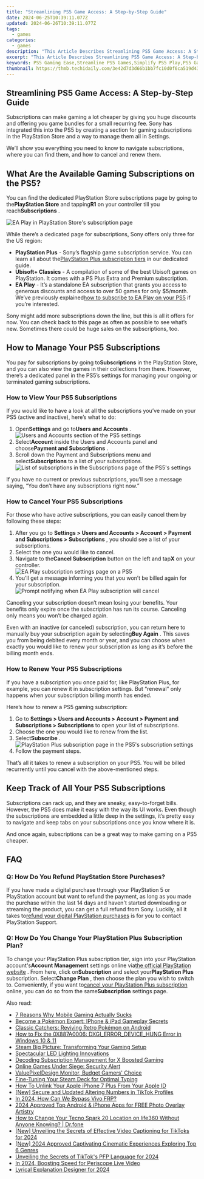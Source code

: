 ```yaml
---
title: "Streamlining PS5 Game Access: A Step-by-Step Guide"
date: 2024-06-25T10:39:11.077Z
updated: 2024-06-26T10:39:11.077Z
tags:
  - games
categories:
  - games
description: "This Article Describes Streamlining PS5 Game Access: A Step-by-Step Guide"
excerpt: "This Article Describes Streamlining PS5 Game Access: A Step-by-Step Guide"
keywords: PS5 Gaming Ease,Streamline PS5 Games,Simplify PS5 Play,PS5 Game Access Guide,PS5 Game Installation,Easier PS5 Playing,Optimize PS5 Gaming
thumbnail: https://thmb.techidaily.com/3e42d7d3d66b1bb7fc10d0f6ca519d43c3162c70fd1186bee34b5c05700af6e2.jpg
---
```


## Streamlining PS5 Game Access: A Step-by-Step Guide

 Subscriptions can make gaming a lot cheaper by giving you huge discounts and offering you game bundles for a small recurring fee. Sony has integrated this into the PS5 by creating a section for gaming subscriptions in the PlayStation Store and a way to manage them all in Settings.

 We’ll show you everything you need to know to navigate subscriptions, where you can find them, and how to cancel and renew them.

## What Are the Available Gaming Subscriptions on the PS5?

 You can find the dedicated PlayStation Store subscriptions page by going to the**PlayStation Store** and tapping**R1** on your controller till you reach**Subscriptions** .

![EA Play in PlayStation Store's subscription page](https://static1.makeuseofimages.com/wordpress/wp-content/uploads/2023/08/ea-play-in-playstation-store-s-subscription-page.JPG)

 While there’s a dedicated page for subscriptions, Sony offers only three for the US region:

* **PlayStation Plus** \- Sony’s flagship game subscription service. You can learn all about the[PlayStation Plus subscription tiers](https://www.makeuseof.com/playstation-plus-essential-vs-extra-vs-premium/) in our dedicated guide.
* **Ubisoft+ Classics** \- A compilation of some of the best Ubisoft games on PlayStation. It comes with a PS Plus Extra and Premium subscription.
* **EA Play** \- It’s a standalone EA subscription that grants you access to generous discounts and access to over 50 games for only $5/month. We’ve previously explained[how to subscribe to EA Play on your PS5](https://www.makeuseof.com/how-to-subscribe-to-and-use-ea-play-on-ps5/) if you’re interested.

 Sony might add more subscriptions down the line, but this is all it offers for now. You can check back to this page as often as possible to see what’s new. Sometimes there could be huge sales on the subscriptions, too.

## How to Manage Your PS5 Subscriptions

 You pay for subscriptions by going to**Subscriptions** in the PlayStation Store, and you can also view the games in their collections from there. However, there’s a dedicated panel in the PS5’s settings for managing your ongoing or terminated gaming subscriptions.

### How to View Your PS5 Subscriptions

 If you would like to have a look at all the subscriptions you’ve made on your PS5 (active and inactive), here’s what to do:

1. Open**Settings** and go to**Users and Accounts** .  
![Users and Accounts section of the PS5 settings](https://static1.makeuseofimages.com/wordpress/wp-content/uploads/2023/08/users-and-accounts-section-of-the-ps5-settings.JPG)
2. Select**Account** inside the Users and Accounts panel and choose**Payment and Subscriptions** .
3. Scroll down the Payment and Subscriptions menu and select**Subscriptions** to a list of your subscriptions.  
![List of subscriptions in the Subscriptions page of the PS5's settings](https://static1.makeuseofimages.com/wordpress/wp-content/uploads/2023/08/list-of-subscriptions-in-the-subscriptions-page-of-the-ps5-s-settings.JPG)

 If you have no current or previous subscriptions, you’ll see a message saying, “You don’t have any subscriptions right now.”

### How to Cancel Your PS5 Subscriptions

 For those who have active subscriptions, you can easily cancel them by following these steps:

1. After you go to **Settings > Users and Accounts > Account > Payment and Subscriptions > Subscriptions** , you should see a list of your subscriptions.
2. Select the one you would like to cancel.
3. Navigate to the**Cancel Subscription** button on the left and tap**X** on your controller.  
![EA Play subscription settings page on a PS5](https://static1.makeuseofimages.com/wordpress/wp-content/uploads/2023/08/ea-play-subscription-settings-page-on-a-ps5.JPG)
4. You’ll get a message informing you that you won’t be billed again for your subscription.  
![Prompt notifying when EA Play subscription will cancel](https://static1.makeuseofimages.com/wordpress/wp-content/uploads/2023/08/prompt-notifying-when-ea-play-subscription-will-cancel.JPG)

 Canceling your subscription doesn’t mean losing your benefits. Your benefits only expire once the subscription has run its course. Canceling only means you won’t be charged again.

 Even with an inactive (or canceled) subscription, you can return here to manually buy your subscription again by selecting**Buy Again** . This saves you from being debited every month or year, and you can choose when exactly you would like to renew your subscription as long as it’s before the billing month ends.

### How to Renew Your PS5 Subscriptions

 If you have a subscription you once paid for, like PlayStation Plus, for example, you can renew it in subscription settings. But “renewal” only happens when your subscription billing month has ended.

Here’s how to renew a PS5 gaming subscription:

1. Go to **Settings > Users and Accounts > Account > Payment and Subscriptions > Subscriptions** to open your list of subscriptions.
2. Choose the one you would like to renew from the list.
3. Select**Subscribe** .  
![PlayStation Plus subscription page in the PS5's subscription settings](https://static1.makeuseofimages.com/wordpress/wp-content/uploads/2023/08/playstation-plus-subscription-page-in-the-ps5-s-subscription-settings.JPG)
4. Follow the payment steps.

 That’s all it takes to renew a subscription on your PS5\. You will be billed recurrently until you cancel with the above-mentioned steps.

## Keep Track of All Your PS5 Subscriptions

 Subscriptions can rack up, and they are sneaky, easy-to-forget bills. However, the PS5 does make it easy with the way its UI works. Even though the subscriptions are embedded a little deep in the settings, it’s pretty easy to navigate and keep tabs on your subscriptions once you know where it is.

 And once again, subscriptions can be a great way to make gaming on a PS5 cheaper.

## FAQ

### Q: How Do You Refund PlayStation Store Purchases?

 If you have made a digital purchase through your PlayStation 5 or PlayStation account but want to refund the payment, as long as you made the purchase within the last 14 days and haven't started downloading or streaming the product, you can get a full refund from Sony. Luckily, all it takes to[refund your digital PlayStation purchases](https://www.makeuseof.com/how-to-refund-game-ps4-ps5/) is for you to contact PlayStation Support.

### Q: How Do You Change Your PlayStation Plus Subscription Plan?

 To change your PlayStation Plus subscription tier, sign into your PlayStation account's**Account Management** settings online via[the official PlayStation website](https://id.sonyentertainmentnetwork.com/id/management%5Fca/?entry=p&pr%5Freferer=cam#/p/personal%5Finfo/list?cid=4a529aef-a3f3-41a6-a999-42f529175674&entry=p&state=cam%5F3af0585034c611577fab15ef3a9128ae) . From here, click on**Subscription** and select your**PlayStation Plus** subscription. Select**Change Plan** , then choose the plan you wish to switch to. Conveniently, if you want to[cancel your PlayStation Plus subscription](https://www.makeuseof.com/how-to-cancel-playstation-plus/) online, you can do so from the same**Subscription** settings page.


<ins class="adsbygoogle"
     style="display:block"
     data-ad-format="autorelaxed"
     data-ad-client="ca-pub-7571918770474297"
     data-ad-slot="1223367746"></ins>



<ins class="adsbygoogle"
     style="display:block"
     data-ad-client="ca-pub-7571918770474297"
     data-ad-slot="8358498916"
     data-ad-format="auto"
     data-full-width-responsive="true"></ins>

<span class="atpl-alsoreadstyle">Also read:</span>
<div><ul>
<li><a href="https://games-able.techidaily.com/7-reasons-why-mobile-gaming-actually-sucks/"><u>7 Reasons Why Mobile Gaming Actually Sucks</u></a></li>
<li><a href="https://games-able.techidaily.com/become-a-pokemon-expert-iphone-and-ipad-gameplay-secrets/"><u>Become a Pokémon Expert: IPhone & iPad Gameplay Secrets</u></a></li>
<li><a href="https://games-able.techidaily.com/classic-catchers-reviving-retro-pokemon-on-android/"><u>Classic Catchers: Reviving Retro Pokémon on Android</u></a></li>
<li><a href="https://games-able.techidaily.com/how-to-fix-the-0x887a0006-dxgierrordevicehung-error-in-windows-10-and-11/"><u>How to Fix the 0X887A0006: DXGI_ERROR_DEVICE_HUNG Error in Windows 10 & 11</u></a></li>
<li><a href="https://games-able.techidaily.com/steam-big-picture-transforming-your-gaming-setup/"><u>Steam Big Picture: Transforming Your Gaming Setup</u></a></li>
<li><a href="https://games-able.techidaily.com/spectacular-led-lighting-innovations/"><u>Spectacular LED Lighting Innovations</u></a></li>
<li><a href="https://games-able.techidaily.com/decoding-subscription-management-for-x-boosted-gaming/"><u>Decoding Subscription Management for X Boosted Gaming</u></a></li>
<li><a href="https://games-able.techidaily.com/1719162755876-online-games-under-siege-security-alert/"><u>Online Games Under Siege: Security Alert</u></a></li>
<li><a href="https://games-able.techidaily.com/valuepixeldesign-monitor-budget-gamers-choice/"><u>ValuePixelDesign Monitor, Budget Gamers' Choice</u></a></li>
<li><a href="https://games-able.techidaily.com/fine-tuning-your-steam-deck-for-optimal-typing/"><u>Fine-Tuning Your Steam Deck for Optimal Typing</u></a></li>
<li><a href="https://apple-account.techidaily.com/how-to-unlink-your-apple-iphone-7-plus-from-your-apple-id-by-drfone-ios/"><u>How To Unlink Your Apple iPhone 7 Plus From Your Apple ID</u></a></li>
<li><a href="https://extra-approaches.techidaily.com/new-secure-and-updated-altering-numbers-in-tiktok-profiles/"><u>[New] Secure and Updated  Altering Numbers in TikTok Profiles</u></a></li>
<li><a href="https://bypass-frp.techidaily.com/in-2024-how-can-we-bypass-vivo-frp-by-drfone-android/"><u>In 2024, How Can We Bypass Vivo FRP?</u></a></li>
<li><a href="https://some-guidance.techidaily.com/2024-approved-top-android-and-iphone-apps-for-free-photo-overlay-artistry/"><u>2024 Approved  Top Android & iPhone Apps for FREE Photo Overlay Artistry</u></a></li>
<li><a href="https://fix-guide.techidaily.com/how-to-change-your-tecno-spark-20-location-on-life360-without-anyone-knowing-drfone-by-drfone-virtual-android/"><u>How to Change Your Tecno Spark 20 Location on life360 Without Anyone Knowing? | Dr.fone</u></a></li>
<li><a href="https://tiktok-video-recordings.techidaily.com/new-unveiling-the-secrets-of-effective-video-captioning-for-tiktoks-for-2024/"><u>[New] Unveiling the Secrets of Effective Video Captioning for TikToks for 2024</u></a></li>
<li><a href="https://vp-tips.techidaily.com/new-2024-approved-captivating-cinematic-experiences-exploring-top-6-genres/"><u>[New] 2024 Approved  Captivating Cinematic Experiences  Exploring Top 6 Genres</u></a></li>
<li><a href="https://tiktok-videos.techidaily.com/unveiling-the-secrets-of-tiktoks-pfp-language-for-2024/"><u>Unveiling the Secrets of TikTok's PFP Language for 2024</u></a></li>
<li><a href="https://extra-information.techidaily.com/in-2024-boosting-speed-for-periscope-live-video/"><u>In 2024, Boosting Speed for Periscope Live Video</u></a></li>
<li><a href="https://youtube-stream.techidaily.com/lyrical-explanation-designer-for-2024/"><u>Lyrical Explanation Designer for 2024</u></a></li>
</ul></div>
